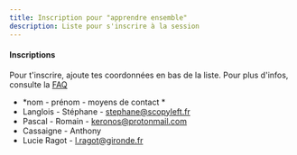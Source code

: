 ```yaml
---
title: Inscription pour "apprendre ensemble"
description: Liste pour s'inscrire à la session
---
```


#### Inscriptions

Pour t'inscrire, ajoute tes coordonnées en bas de la liste.
Pour plus d'infos, consulte la [FAQ](http://walkingdev.fr/#walkingdev/apprendre/blob/master/v33/faq.md)

* *nom - prénom - moyens de contact *
* Langlois - Stéphane - stephane@scopyleft.fr
* Pascal - Romain - keronos@protonmail.com
* Cassaigne - Anthony
* Lucie Ragot - l.ragot@gironde.fr
